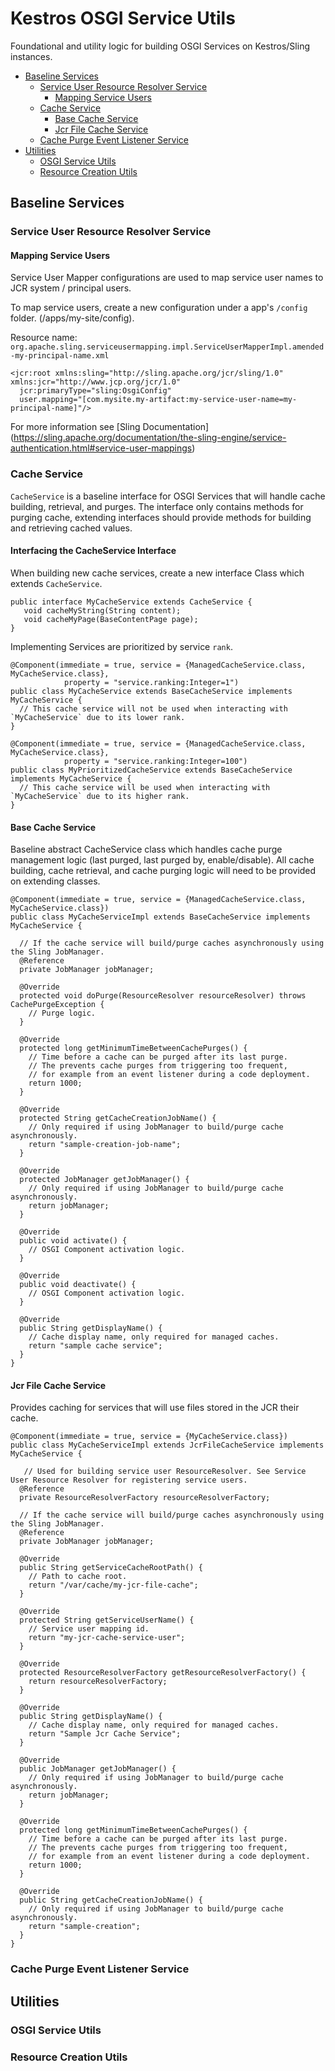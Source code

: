 # Kestros OSGI Service Utils
Foundational and utility logic for building OSGI Services on Kestros/Sling instances.

- [Baseline Services](#baseline-services)
  * [Service User Resource Resolver Service](#service-user-resource-resolver-service)
    + [Mapping Service Users](#mapping-service-users)
  * [Cache Service](#cache-service)
    + [Base Cache Service](#base-cache-service)
    + [Jcr File Cache Service](#jcr-file-cache-service)
    <!-- + [Managed Cache Service](#managed-cache-service) -->
  * [Cache Purge Event Listener Service](#cache-purge-event-listener-service)
- [Utilities](#utilities)
  * [OSGI Service Utils](#osgi-service-utils)
  * [Resource Creation Utils](#resource-creation-utils)


## Baseline Services
### Service User Resource Resolver Service
#### Mapping Service Users
Service User Mapper configurations are used to map service user names to JCR system / principal users.

To map service users, create a new configuration under a app's `/config` folder. (/apps/my-site/config).  
 
Resource name: `org.apache.sling.serviceusermapping.impl.ServiceUserMapperImpl.amended-my-principal-name.xml`
```
<jcr:root xmlns:sling="http://sling.apache.org/jcr/sling/1.0" xmlns:jcr="http://www.jcp.org/jcr/1.0"
  jcr:primaryType="sling:OsgiConfig"
  user.mapping="[com.mysite.my-artifact:my-service-user-name=my-principal-name]"/>
```
For more information see [Sling Documentation] (https://sling.apache.org/documentation/the-sling-engine/service-authentication.html#service-user-mappings)

### Cache Service
`CacheService` is a baseline interface for OSGI Services that will handle cache building, retrieval, and purges.  The interface only contains methods for purging cache, extending interfaces should provide methods for building and retrieving cached values.

#### Interfacing the CacheService Interface
When building new cache services, create a new interface Class which extends `CacheService`.
```
public interface MyCacheService extends CacheService {
   void cacheMyString(String content);
   void cacheMyPage(BaseContentPage page);
}
```
Implementing Services are prioritized by service `rank`.
```
@Component(immediate = true, service = {ManagedCacheService.class, MyCacheService.class},
            property = "service.ranking:Integer=1")
public class MyCacheService extends BaseCacheService implements MyCacheService {
  // This cache service will not be used when interacting with `MyCacheService` due to its lower rank.
}

@Component(immediate = true, service = {ManagedCacheService.class, MyCacheService.class},
            property = "service.ranking:Integer=100")
public class MyPrioritizedCacheService extends BaseCacheService implements MyCacheService {
  // This cache service will be used when interacting with `MyCacheService` due to its higher rank.
}
```

#### Base Cache Service
Baseline abstract CacheService class which handles cache purge management logic (last purged, last purged by, enable/disable).  All cache building, cache retrieval, and cache purging logic will need to be provided on extending classes.

```
@Component(immediate = true, service = {ManagedCacheService.class, MyCacheService.class})
public class MyCacheServiceImpl extends BaseCacheService implements MyCacheService {
   
  // If the cache service will build/purge caches asynchronously using the Sling JobManager. 
  @Reference
  private JobManager jobManager;

  @Override
  protected void doPurge(ResourceResolver resourceResolver) throws CachePurgeException {
    // Purge logic.
  }

  @Override
  protected long getMinimumTimeBetweenCachePurges() {
    // Time before a cache can be purged after its last purge. 
    // The prevents cache purges from triggering too frequent, 
    // for example from an event listener during a code deployment.
    return 1000;
  }

  @Override
  protected String getCacheCreationJobName() {
    // Only required if using JobManager to build/purge cache asynchronously.
    return "sample-creation-job-name";
  }

  @Override
  protected JobManager getJobManager() {
    // Only required if using JobManager to build/purge cache asynchronously.
    return jobManager;
  }

  @Override
  public void activate() {
    // OSGI Component activation logic.
  }

  @Override
  public void deactivate() {
    // OSGI Component activation logic.
  }

  @Override
  public String getDisplayName() {
    // Cache display name, only required for managed caches.
    return "sample cache service";
  }
}
```
#### Jcr File Cache Service
Provides caching for services that will use files stored in the JCR their cache.

```
@Component(immediate = true, service = {MyCacheService.class})
public class MyCacheServiceImpl extends JcrFileCacheService implements MyCacheService {

   // Used for building service user ResourceResolver. See Service User Resource Resolver for registering service users.
  @Reference
  private ResourceResolverFactory resourceResolverFactory;

  // If the cache service will build/purge caches asynchronously using the Sling JobManager.
  @Reference
  private JobManager jobManager;

  @Override
  public String getServiceCacheRootPath() {
    // Path to cache root.
    return "/var/cache/my-jcr-file-cache";
  }

  @Override
  protected String getServiceUserName() {
    // Service user mapping id.
    return "my-jcr-cache-service-user";
  }

  @Override
  protected ResourceResolverFactory getResourceResolverFactory() {
    return resourceResolverFactory;
  }

  @Override
  public String getDisplayName() {
    // Cache display name, only required for managed caches.
    return "Sample Jcr Cache Service";
  }

  @Override
  public JobManager getJobManager() {
    // Only required if using JobManager to build/purge cache asynchronously.
    return jobManager;
  }

  @Override
  protected long getMinimumTimeBetweenCachePurges() {
    // Time before a cache can be purged after its last purge. 
    // The prevents cache purges from triggering too frequent, 
    // for example from an event listener during a code deployment.
    return 1000;
  }

  @Override
  public String getCacheCreationJobName() {
    // Only required if using JobManager to build/purge cache asynchronously.
    return "sample-creation";
  }
}
```


<!-- 
#### Managed Cache Service
A cache services can be managed from the Kestros UI by registering it as a `ManagedCacheService` component.
```
@Component(immediate = true, service = {ManagedCacheService.class, MyCacheService.class})
public class MyCacheServiceImpl extends JcrFileCacheService implements MyCacheService {
}
```
--> 
### Cache Purge Event Listener Service

## Utilities
### OSGI Service Utils
### Resource Creation Utils